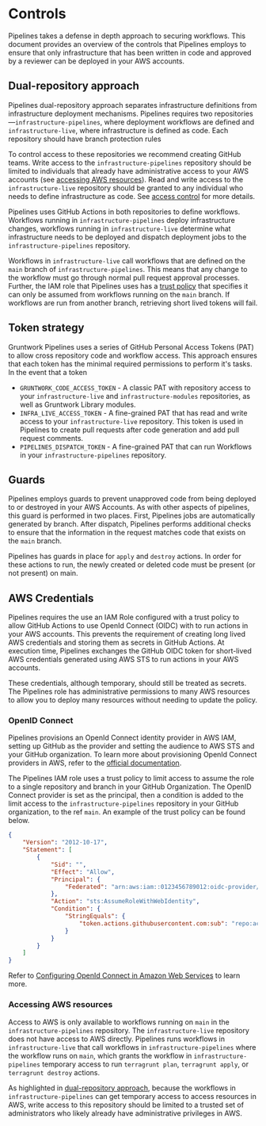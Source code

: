 # Controls

Pipelines takes a defense in depth approach to securing workflows. This document provides an overview of the controls that Pipelines employs to ensure that only infrastructure that has been written in code and approved by a reviewer can be deployed in your AWS accounts.

## Dual-repository approach

Pipelines dual-repository approach separates infrastructure definitions from infrastructure deployment mechanisms. Pipelines requires two repositories —`infrastructure-pipelines`, where deployment workflows are defined and `infrastructure-live`, where infrastructure is defined as code. Each repository should have branch protection rules

To control access to these repositories we recommend creating GitHub teams. Write access to the `infrastructure-pipelines` repository should be limited to individuals that already have administrative access to your AWS accounts (see [accessing AWS resources](#accessing-aws-resources)). Read and write access to the `infrastructure-live` repository should be granted to any individual who needs to define infrastructure as code. See [access control](access-control.md) for more details.

Pipelines uses GitHub Actions in both repositories to define workflows. Workflows running in `infrastructure-pipelines` deploy infrastructure changes, workflows running in `infrastructure-live` determine what infrastructure needs to be deployed and dispatch deployment jobs to the `infrastructure-pipelines` repository.

Workflows in `infrastructure-live` call workflows that are defined on the `main` branch of `infrastructure-pipelines`. This means that any change to the workflow must go through normal pull request approval processes. Further, the IAM role that Pipelines uses has a [trust policy](https://docs.aws.amazon.com/IAM/latest/UserGuide/id_roles_terms-and-concepts.html) that specifies it can only be assumed from workflows running on the `main` branch. If workflows are run from another branch, retrieving short lived tokens will fail.

## Token strategy

Gruntwork Pipelines uses a series of GitHub Personal Access Tokens (PAT) to allow cross repository code and workflow access. This approach ensures that each token has the minimal required permissions to perform it's tasks. In the event that a token

- `GRUNTWORK_CODE_ACCESS_TOKEN` - A classic PAT with repository access to your `infrastructure-live` and `infrastructure-modules` repositories, as well as Gruntwork Library modules.
- `INFRA_LIVE_ACCESS_TOKEN` - A fine-grained PAT that has read and write access to your `infrastructure-live` repository. This token is used in Pipelines to create pull requests after code generation and add pull request comments.
- `PIPELINES_DISPATCH_TOKEN` - A fine-grained PAT that can run Workflows in your `infrastructure-pipelines` repository.

## Guards

Pipelines employs guards to prevent unapproved code from being deployed to or destroyed in your AWS Accounts. As with other aspects of pipelines, this guard is performed in two places. First, Pipelines jobs are automatically generated by branch. After dispatch, Pipelines performs additional checks to ensure that the information in the request matches code that exists on the `main` branch.

Pipelines has guards in place for `apply` and `destroy` actions. In order for these actions to run, the newly created or deleted code must be present (or not present) on main.

## AWS Credentials

Pipelines requires the use an IAM Role configured with a trust policy to allow GitHub Actions to use OpenId Connect (OIDC) with to run actions in your AWS accounts. This prevents the requirement of creating long lived AWS credentials and storing them as secrets in GitHub Actions. At execution time, Pipelines exchanges the GitHub OIDC token for short-lived AWS credentials generated using AWS STS to run actions in your AWS accounts.

These credentials, although temporary, should still be treated as secrets. The Pipelines role has administrative permissions to many AWS resources to allow you to deploy many resources without needing to update the policy.

### OpenID Connect

Pipelines provisions an OpenId Connect identity provider in AWS IAM, setting up GitHub as the provider and setting the audience to AWS STS and your GitHub organization. To learn more about provisioning OpenId Connect providers in AWS, refer to the [official documentation](https://docs.aws.amazon.com/IAM/latest/UserGuide/id_roles_providers_create_oidc.html).

The Pipelines IAM role uses a trust policy to limit access to assume the role to a single repository and branch in your GitHub Organization. The OpenID Connect provider is set as the principal, then a condition is added to the limit access to the `infrastructure-pipelines` repository in your GitHub organization, to the ref `main`. An example of the trust policy can be found below.

```json
{
    "Version": "2012-10-17",
    "Statement": [
        {
            "Sid": "",
            "Effect": "Allow",
            "Principal": {
                "Federated": "arn:aws:iam::0123456789012:oidc-provider/token.actions.githubusercontent.com"
            },
            "Action": "sts:AssumeRoleWithWebIdentity",
            "Condition": {
                "StringEquals": {
                    "token.actions.githubusercontent.com:sub": "repo:acme-co/infrastructure-pipelines:ref:refs/heads/main"
                }
            }
        }
    ]
}
```

Refer to [Configuring OpenId Connect in Amazon Web Services](https://docs.github.com/en/actions/deployment/security-hardening-your-deployments/configuring-openid-connect-in-amazon-web-services) to learn more.

### Accessing AWS resources

Access to AWS is only available to workflows running on `main` in the `infrastructure-pipelines` repository. The `infrastructure-live` repository does not have access to AWS directly. Pipelines runs workflows in `infrastructure-live` that call workflows in `infrastructure-pipelines` where the workflow runs on `main`, which grants the workflow in `infrastructure-pipelines` temporary access to run `terragrunt plan`, `terragrunt apply`, or `terragrunt destroy` actions.

As highlighted in [dual-repository approach](#dual-repository-approach), because the workflows in `infrastructure-pipelines` can get temporary access to access resources in AWS, write access to this repository should be limited to a trusted set of administrators who likely already have administrative privileges in AWS.


<!-- ##DOCS-SOURCER-START
{
  "sourcePlugin": "local-copier",
  "hash": "487b9989f3e40af1abb3623391ba625e"
}
##DOCS-SOURCER-END -->
